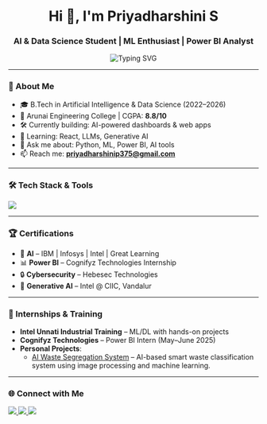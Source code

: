 <h1 align="center">Hi 👋, I'm Priyadharshini S</h1>
<h3 align="center">AI & Data Science Student | ML Enthusiast | Power BI Analyst</h3>

<p align="center">
  <img src="https://readme-typing-svg.herokuapp.com?font=Fira+Code&size=22&duration=3000&pause=1000&color=06B6D4&center=true&vCenter=true&width=600&lines=AI+%26+Data+Science+Undergrad;Power+BI+%7C+Python+%7C+ML+Intern;Building+Smart+Solutions+with+Data" alt="Typing SVG" />
</p>

---

### 🧠 About Me
- 🎓 B.Tech in Artificial Intelligence & Data Science (2022–2026)  
- 🏫 Arunai Engineering College | CGPA: **8.8/10**  
- 🛠️ Currently building: AI-powered dashboards & web apps  
- 🌱 Learning: React, LLMs, Generative AI  
- 💬 Ask me about: Python, ML, Power BI, AI tools  
- 📫 Reach me: **priyadharshinip375@gmail.com**

---

### 🛠️ Tech Stack & Tools
<p align="left">
  <img src="https://skillicons.dev/icons?i=python,tensorflow,html,css,react,git,github,vscode,powershell,linux,figma" />
</p>

---

### 🏆 Certifications
- 📜 **AI** – IBM | Infosys | Intel | Great Learning  
- 📊 **Power BI** – Cognifyz Technologies Internship  
- 🔒 **Cybersecurity** – Hebesec Technologies  
- 🧠 **Generative AI** – Intel @ CIIC, Vandalur  

---

### 💼 Internships & Training
- **Intel Unnati Industrial Training** – ML/DL with hands-on projects  
- **Cognifyz Technologies** – Power BI Intern (May–June 2025)  
- **Personal Projects**:  
  - [AI Waste Segregation System](https://github.com/S-Priyadharshini-1607/AI-Waste-Segregation-System) – AI-based smart waste classification system using image processing and machine learning.

---

### 🌐 Connect with Me
<p align="left">
  <a href="https://www.linkedin.com/in/priya-dharshini-8692482a6" target="_blank">
    <img src="https://img.shields.io/badge/LinkedIn-%230077B5.svg?&style=for-the-badge&logo=linkedin&logoColor=white" />
  </a>
  <a href="mailto:priyadharshinip375@gmail.com">
    <img src="https://img.shields.io/badge/Gmail-D14836?style=for-the-badge&logo=gmail&logoColor=white" />
  </a>
  <a href="https://github.com/S-Priyadharshini-1607">
    <img src="https://img.shields.io/badge/GitHub-000?style=for-the-badge&logo=github&logoColor=white" />
  </a>
</p>
